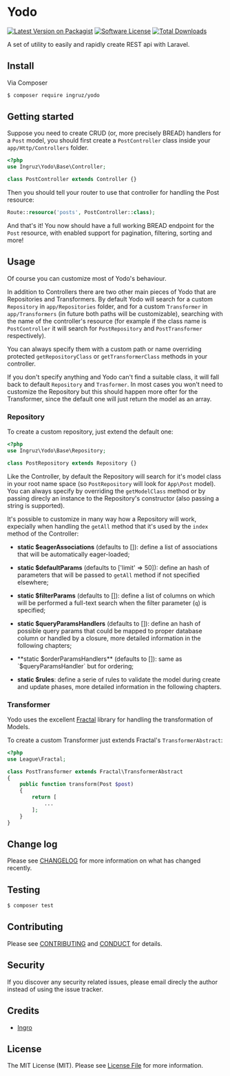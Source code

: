 # Yodo

[![Latest Version on Packagist][ico-version]][link-packagist]
[![Software License][ico-license]](LICENSE.md)
[![Total Downloads][ico-downloads]][link-downloads]

A set of utility to easily and rapidly create REST api with Laravel.

## Install

Via Composer

```bash
$ composer require ingruz/yodo
```

## Getting started

Suppose you need to create CRUD (or, more precisely BREAD) handlers for a `Post` model, you should first create a `PostController` class inside your `app/Http/Controllers` folder.

```php
<?php
use Ingruz\Yodo\Base\Controller;

class PostController extends Controller {}
```

Then you should tell your router to use that controller for handling the Post resource:

```php
Route::resource('posts', PostController::class);
```

And that's it! You now should have a full working BREAD endpoint for the `Post` resource, with enabled support for pagination, filtering, sorting and more!

## Usage

Of course you can customize most of Yodo's behaviour.

In addition to Controllers there are two other main pieces of Yodo that are Repositories and Transformers. By default Yodo will search for a custom `Repository` in `app/Repositories` folder, and for a custom `Transformer` in `app/Transformers` (in future both paths will be customizable), searching with the name of the controller's resource (for example if the class name is `PostController` it will search for `PostRepository` and `PostTransformer` respectively).

You can always specify them with a custom path or name overriding protected `getRepositoryClass` or `getTransformerClass` methods in your controller.

If you don't specify anything and Yodo can't find a suitable class, it will fall back to default `Repository` and `Trasformer`. In most cases you won't need to customize the Repository but this should happen more ofter for the Transformer, since the default one will just return the model as an array.

### Repository

To create a custom repository, just extend the default one:

```php
<?php
use Ingruz\Yodo\Base\Repository;

class PostRepository extends Repository {}
```

Like the Controller, by default the Repository will search for it's model class in your root name space (so `PostRepository` will look for `App\Post` model). You can always specify by overriding the `getModelClass` method or by passing direcly an instance to the Repository's constructor (also passing a string is supported).

It's possible to customize in many way how a Repository will work, expecially when handling the `getAll` method that it's used by the `index` method of the Controller:

- **static $eagerAssociations** (defaults to []): define a list of associations that will be automatically eager-loaded;

- **static $defaultParams** (defaults to ['limit' => 50]): define an hash of parameters that will be passed to `getAll` method if not specified elsewhere;

- **static $filterParams** (defaults to []): define a list of columns on which will be performed a full-text search when the filter parameter (`q`) is specified;

- **static $queryParamsHandlers** (defaults to []): define an hash of possible query params that could be mapped to proper database column or handled by a closure, more detailed information in the following chapters;

- **static $orderParamsHandlers** (defaults to []): same as `$queryParamsHandler` but for ordering;

- **static $rules**: define a serie of rules to validate the model during create and update phases, more detailed information in the following chapters.

### Transformer

Yodo uses the excellent [Fractal](http://fractal.thephpleague.com/)  library for handling the transformation of Models.

To create a custom Transformer just extends Fractal's `TransformerAbstract`:

```php
<?php
use League\Fractal;

class PostTransformer extends Fractal\TransformerAbstract
{
    public function transform(Post $post)
    {
        return [
            ...
        ];
    }
}
```

## Change log

Please see [CHANGELOG](CHANGELOG.md) for more information on what has changed recently.

## Testing

```bash
$ composer test
```

## Contributing

Please see [CONTRIBUTING](CONTRIBUTING.md) and [CONDUCT](CONDUCT.md) for details.

## Security

If you discover any security related issues, please email direcly the author instead of using the issue tracker.

## Credits

- [Ingro][link-author]

## License

The MIT License (MIT). Please see [License File](LICENSE.md) for more information.

[ico-version]: https://img.shields.io/packagist/v/ingruz/yodo.svg?style=flat-square
[ico-license]: https://img.shields.io/badge/license-MIT-brightgreen.svg?style=flat-square
[ico-travis]: https://img.shields.io/travis/ingruz/yodo/master.svg?style=flat-square
[ico-scrutinizer]: https://img.shields.io/scrutinizer/coverage/g/ingruz/yodo.svg?style=flat-square
[ico-code-quality]: https://img.shields.io/scrutinizer/g/ingruz/yodo.svg?style=flat-square
[ico-downloads]: https://img.shields.io/packagist/dt/ingruz/yodo.svg?style=flat-square

[link-packagist]: https://packagist.org/packages/ingruz/yodo
[link-travis]: https://travis-ci.org/ingruz/yodo
[link-scrutinizer]: https://scrutinizer-ci.com/g/ingruz/yodo/code-structure
[link-code-quality]: https://scrutinizer-ci.com/g/ingruz/yodo
[link-downloads]: https://packagist.org/packages/ingruz/yodo
[link-author]: https://github.com/ingro
[link-contributors]: ../../contributors
